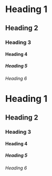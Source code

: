 # Heading 1

## Heading 2

### Heading 3

#### Heading 4

##### Heading 5

###### Heading 6

<h1>
  Heading 1
</h1>

<h2>
  Heading 2
</h2>

<h3>
  Heading 3
</h3>

<h4>
  Heading 4
</h4>

<h5>
  Heading 5
</h5>

<h6>
  Heading 6
</h6>